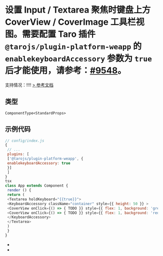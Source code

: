 # 设置 Input / Textarea 聚焦时键盘上方 CoverView / CoverImage 工具栏视图。需要配置 Taro 插件 `@tarojs/plugin-platform-weapp` 的 `enablekeyboardAccessory` 参数为 `true` 后才能使用，请参考：[#9548](https://github.com/NervJS/taro/issues/9548#issuecomment-891682216)。
支持情况：!!!!
[> 参考文档
](https://developers.weixin.qq.com/miniprogram/dev/component/keyboard-accessory.html)
## 类型[​](keyboard-accessory.html#类型)
```tsx
ComponentType<StandardProps>
```

## 示例代码[​](keyboard-accessory.html#示例代码)
```js
// config/index.js
{
 // ...
 plugins: [
 ['@tarojs/plugin-platform-weapp', {
 enablekeyboardAccessory: true
 }]
 ]
}
tsx
class App extends Component {
 render () {
 return (
 <Textarea holdKeyboard="{{true}}">
 <KeyboardAccessory className="container" style={{ height: 50 }} >
 <CoverView onClick={() => { TODO }} style={{ flex: 1, background: 'green' }}>1</CoverView>
 <CoverView onClick={() => { TODO }} style={{ flex: 1, background: 'red' }}>2</CoverView>
 </KeyboardAccessory>
 </Textarea>
 )
 }
}
```

- 
-
